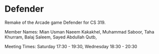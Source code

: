 # Defender
Remake of the Arcade game Defender for CS 319.

Member Names:
Mian Usman Naeem Kakakhel,
Muhammad Saboor,
Taha Khurram,
Balaj Saleem,
Sayed Abdullah Qutb,

Meeting Times:
Saturday 17:30 - 19:30,
Wednesday 18:30 - 20:30
